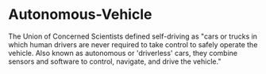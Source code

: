 # Autonomous-Vehicle
The Union of Concerned Scientists defined self-driving as "cars or trucks in which human drivers are never required to take control to safely operate the vehicle. Also known as autonomous or 'driverless' cars, they combine sensors and software to control, navigate, and drive the vehicle."
